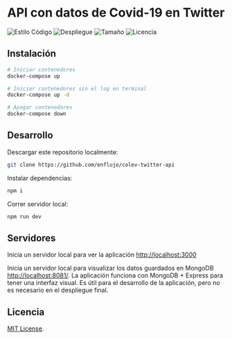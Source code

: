 # API con datos de Covid-19 en Twitter

![Estilo Código](https://github.com/enflujo/colev-twitter-api/actions/workflows/estilo-codigo.yml/badge.svg)
![Despliegue](https://github.com/enflujo/colev-twitter-api/actions/workflows/despliegue.yml/badge.svg)
![Tamaño](https://img.shields.io/github/repo-size/enflujo/colev-twitter-api?color=%235757f7&label=Tama%C3%B1o%20repo&logo=open-access&logoColor=white)
![Licencia](https://img.shields.io/github/license/enflujo/colev-twitter-api?label=Licencia&logo=open-source-initiative&logoColor=white)

## Instalación

```bash
# Iniciar contenedores
docker-compose up

# Iniciar contenedores sin el log en terminal
docker-compose up -d

# Apagar contenedores
docker-compose down
```

## Desarrollo

Descargar este repositorio localmente:

```bash
git clone https://github.com/enflujo/colev-twitter-api
```

Instalar dependencias:

```bash
npm i
```

Correr servidor local:

```bash
npm run dev
```

## Servidores

Inicia un servidor local para ver la aplicación [http://localhost:3000](http://localhost:3000)

Inicia un servidor local para visualizar los datos guardados en MongoDB [http://localhost:8081/](http://localhost:8081/). La aplicación funciona con MongoDB + Express para tener una interfaz visual. Es útil para el desarrollo de la aplicación, pero no es necesario en el despliegue final.

## Licencia

[MIT License](https://opensource.org/licenses/MIT).
